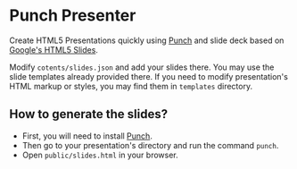 # Punch Presenter

Create HTML5 Presentations quickly using [Punch](http://laktek.github.com/punch) and slide deck based on [Google's HTML5 Slides](http://code.google.com/p/html5slides/).

Modify `cotents/slides.json` and add your slides there. You may use the slide templates already provided there. 
If you need to modify presentation's HTML markup or styles, you may find them in `templates` directory.

## How to generate the slides?

* First, you will need to install [Punch](http://laktek.github.com/punch). 
* Then go to your presentation's directory and run the command `punch`. 
* Open `public/slides.html` in your browser.



